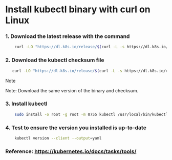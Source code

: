 # Install kubectl binary with curl on Linux  
### 1. Download the latest release with the command  
```bash
    curl -LO "https://dl.k8s.io/release/$(curl -L -s https://dl.k8s.io/release/stable.txt)/bin/linux/amd64/kubectl"
```  
### 2. Download the kubectl checksum file  
```bash 
   curl -LO "https://dl.k8s.io/release/$(curl -L -s https://dl.k8s.io/release/stable.txt)/bin/linux/amd64/kubectl.sha256"
``` 
 > [!NOTE]
 > Note: Download the same version of the binary and checksum.  

### 3. Install kubectl 
```bash
    sudo install -o root -g root -m 0755 kubectl /usr/local/bin/kubectl
```  

### 4. Test to ensure the version you installed is up-to-date  
```bash 
    kubectl version --client --output=yaml
```


### Reference: https://kubernetes.io/docs/tasks/tools/  